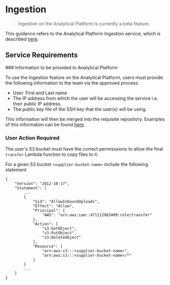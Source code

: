 # Ingestion

> Ingestion on the Analytical Platform is currently a beta feature.

This guidance refers to the Analytical Platform Ingestion service, which is described [here]().

## Service Requirements

### Information to be provided to Analytical Platform

To use the Ingestion feature on the Analytical Platform, users must provide the following information to the team via the approved process:

- User: First and Last name
- The IP address from which the user will be accessing the service i.e. their public IP address.
- The public key file of the SSH key that the user(s) will be using.

This information will then be merged into the requisite repository. Examples of this information can be found [here](https://github.com/ministryofjustice/modernisation-platform-environments/blob/main/terraform/environments/analytical-platform-ingestion/transfer-user.tf).

### User Action Required

The user's S3 bucket must have the correct permisssions to allow the final `transfer` Lambda function to copy files to it. 

For a given S3 bucket `<supplier-bucket-name>` include the following statement 

```
{
    "Version": "2012-10-17",
    "Statement": [
        ...
        {
            "Sid": "AllowInboundUploads",
            "Effect": "Allow",
            "Principal": {
                "AWS": "arn:aws:iam::471112983409:role/transfer"
            },
            "Action": [
                "s3:GetObject",
                "s3:PutObject",
                "s3:DeleteObject"
            ],
            "Resource": [
                "arn:aws:s3:::<supplier-bucket-name>",
                "arn:aws:s3:::<supplier-bucket-name>/*"
            ]
        }
        ...
    ]
}

```